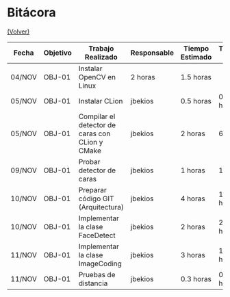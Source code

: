 # Bitácora

[(Volver)](../README.md)

| Fecha  | Objetivo  | Trabajo Realizado | Responsable | Tiempo Estimado | Tiempo Real |
|--------|-----------|-------------------|-------------|-----------------|-------------|
| 04/NOV | OBJ-01    | Instalar OpenCV en Linux     | 2 horas    | 1.5 horas |
| 05/NOV | OBJ-01    | Instalar CLion | jbekios |  0.5 horas | 0.3 horas |
| 05/NOV | OBJ-01 | Compilar el detector de caras con CLion y CMake | jbekios | 2 horas | 6 horas |
| 09/NOV | OBJ-01 | Probar detector de caras | jbekios | 1 horas | 1 horas |
| 10/NOV | OBJ-01 | Preparar código GIT (Arquitectura) | jbekios | 4 horas | 1.5 horas |
| 10/NOV | OBJ-01 | Implementar la clase FaceDetect | jbekios | 2 horas | 2.5 horas |
| 11/NOV | OBJ-01 | Implementar la clase ImageCoding | jbekios | 3 horas | 1.5 horas |
| 11/NOV | OBJ-01 | Pruebas de distancia | jbekios | 0.3 horas | 0.3 horas |



